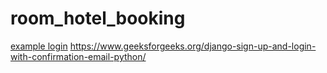 # room_hotel_booking
[example login](https://github.com/itsvinayak/user_login_and+_register)
https://www.geeksforgeeks.org/django-sign-up-and-login-with-confirmation-email-python/
